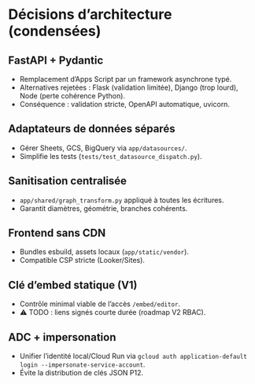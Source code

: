 # Décisions d’architecture (condensées)

## FastAPI + Pydantic
- Remplacement d’Apps Script par un framework asynchrone typé.
- Alternatives rejetées : Flask (validation limitée), Django (trop lourd), Node (perte cohérence Python).
- Conséquence : validation stricte, OpenAPI automatique, uvicorn.

## Adaptateurs de données séparés
- Gérer Sheets, GCS, BigQuery via `app/datasources/`.
- Simplifie les tests (`tests/test_datasource_dispatch.py`).

## Sanitisation centralisée
- `app/shared/graph_transform.py` appliqué à toutes les écritures.
- Garantit diamètres, géométrie, branches cohérents.

## Frontend sans CDN
- Bundles esbuild, assets locaux (`app/static/vendor`).
- Compatible CSP stricte (Looker/Sites).

## Clé d’embed statique (V1)
- Contrôle minimal viable de l’accès `/embed/editor`.
- ⚠️ TODO : liens signés courte durée (roadmap V2 RBAC).

## ADC + impersonation
- Unifier l’identité local/Cloud Run via `gcloud auth application-default login --impersonate-service-account`.
- Évite la distribution de clés JSON P12.
